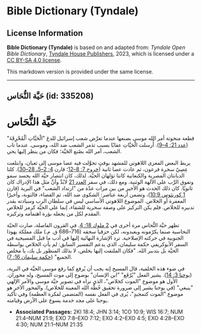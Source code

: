 # Bible Dictionary (Tyndale)

## License Information

**Bible Dictionary (Tyndale)** is based on and adapted from: _Tyndale Open Bible Dictionary_, [Tyndale House Publishers](https://tyndaleopenresources.com/), 2023, which is licensed under a [CC BY-SA 4.0 license](https://creativecommons.org/licenses/by-sa/4.0/legalcode.en).

This markdown version is provided under the same license.



--------------------------------

## حَيَّة النُّحَاس (id: 335208)

حَيَّة النُّحَاس
================

قطعة منحوتة أمر الله موسى بصنعها عندما تعرَّض شعب إسرائيل للدغ "الْحَيَّاتِ ٱلْمُحْرِقَةَ" ([عدد 21: 4–9](https://ref.ly/Num21:4-Num21:9)). أُرسلت الْحَيَّاتِ عقابًا بسبب تذمر الشعب ضد الله، وموسى. عندما تاب الشعب، أمر الله بصُنع الحَيَّة؛ فكان من ينظر إليها يحي.

يربط البعض المغزى اللاهوتي للمشهد بوقتٍ تحوَّلت فيه عصا موسى إلى ثعبان، وابتلعت عِصِيّ سحرة فرعون، ثم عادت عصا ثانية ([خروج 7: 8–12](https://ref.ly/Exod7:8-Exod7:12)؛ قارن [4: 2–5، 28–30](https://ref.ly/Exod4:2-Exod4:5,Exod4:28-Exod4:30)). كلتا الديانتان المصرية والكنعانية كانتا تؤلهان الحيَّة. لذلك، كان انتصار حيَّة الله يجسد سمو وتفوق الرَّب على الآلهة الوثنية. ومع ذلك، في سفر [العدد 21](https://ref.ly/Num21:1-Num21:35) لابُدَّ وأنَّ مثل هذا الإدراك كان ثانويًا. كان ذلك الحدث هو الأخير من بين مرات عدّة من "ارتداد الشعب" في البرية (قارن [1 كورنثوس 10:9](https://ref.ly/1Cor10:9))، وتضمن أربعة عناصر: الشكوى ضد الله، ثم القضاء، فالتوبة، وأخيرًا المغفرة أو الخلاص. الموضوع اللاهوتي الأساسي ليس في سلطان الرب وسيادته بقدر تدبيره للخلاص. فلم يكن التركيز على وصفة سحرية للشفاء، إنما على الحيَّة كرمز للخلاص المقدم لكل من يجعله بؤرة اهتمامه وتركيزه.

تظهر حيَّة النُّحاس مرة أخرى في [2 ملوك 18: 4](https://ref.ly/2Kgs18:4). في القرون الفاصلة، صارت الحيّة النحاسية صنما يكرّمونه ويعبدونه، لكن حزقيا سحقه (716–686 ق. م.) ملك مملكة يهوذا الجنوبية في حركته الإصلاحية. ترد الإشارة النهائية إليها في أدب ما قبل المسيحية في السفر الأبوكريفي حكمة سليمان، الذي يدعم التفسير السابق: لم يأتِ الخلاص بواسطة الحيَّة بل بتدبير الله. "فكان الملتفت إليها يخلص، لا بذلك المنظور بل بك، يا مخلص الجميع" ([حكمة سليمان 16: 7](https://ref.ly/Wis16:7)).

في ضوء هذه الخلفية، قال المسيح إنه يجب أن يُرفع كما رفع موسى الحيَّة في البرية، ([يوحنا 3: 14](https://ref.ly/John3:14)). يشير الفعل "يُرْفَع" "ابن الإنسان" بوضوح إلى موت المسيح، وله محوران. الأول هو موضوع "الموت كخلاص"، الذي نراه في تصوير حيَّة موسى والأمر الإلهي "ينبغي" (في يوحنا يشير إلى ضرورة تحقيق خُطَّة الله المعينة للخلاص). والمحور الآخر هو موضوع "الموت كتمجيدٍ"، يُرى في الفعل نفسه (المتضمن لفكرة العظمة) وفي تأكيد يوحنا على مجد خدمة يسوع على الأرض وقيامته.

* **Associated Passages:** 2KI 18:4; JHN 3:14; 1CO 10:9; WIS 16:7; NUM 21:4–NUM 21:9; EXO 7:8–EXO 7:12; EXO 4:2–EXO 4:5; EXO 4:28–EXO 4:30; NUM 21:1–NUM 21:35

